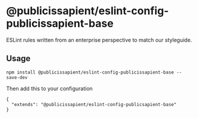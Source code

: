 # @publicissapient/eslint-config-publicissapient-base

ESLint rules written from an enterprise perspective to match our styleguide.

## Usage

```
npm install @publicissapient/eslint-config-publicissapient-base --save-dev
```

Then add this to your configuration
```
{
  "extends": "@publicissapient/eslint-config-publicsapient-base"
}
```